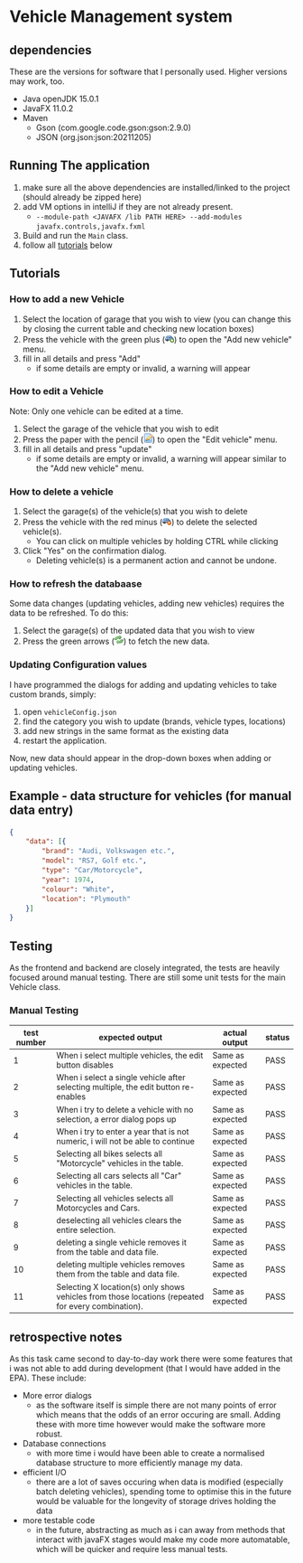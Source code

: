 # Vehicle Management system
## dependencies
These are the versions for software that I personally used. Higher versions may work, too.
- Java openJDK 15.0.1
- JavaFX 11.0.2
- Maven
  - Gson (com.google.code.gson:gson:2.9.0)
  - JSON (org.json:json:20211205)

## Running The application
1. make sure all the above dependencies are installed/linked to the project (should already be zipped here)
2. add VM options in intelliJ if they are not already present.
   - `--module-path <JAVAFX /lib PATH HERE> --add-modules javafx.controls,javafx.fxml`
3. Build and run the `Main` class.
4. follow all [tutorials](#tutorials) below

## Tutorials
### How to add a new Vehicle

1. Select the location of garage that you wish to view (you can change this by closing the current table and checking new location boxes)
2. Press the vehicle with the green plus (![](src/ui/add.png)) to open the "Add new vehicle" menu.
3. fill in all details and press "Add"
   - if some details are empty or invalid, a warning will appear

### How to edit a Vehicle
Note: Only one vehicle can be edited at a time.
1. Select the garage of the vehicle that you wish to edit
2. Press the paper with the pencil (![](src/ui/edit.png)) to open the "Edit vehicle" menu.
3. fill in all details and press "update"
   - if some details are empty or invalid, a warning will appear similar to the "Add new vehicle" menu.

###  How to delete a vehicle
1. Select the garage(s) of the vehicle(s) that you wish to delete
2. Press the vehicle with the red minus (![](src/ui/delete.png)) to delete the selected vehicle(s).
   - You can click on multiple vehicles by holding CTRL while clicking
3. Click "Yes" on the confirmation dialog.
   - Deleting vehicle(s) is a permanent action and cannot be undone.

### How to refresh the databaase
Some data changes (updating vehicles, adding new vehicles) requires the data to be refreshed. To do this:
1. Select the garage(s) of the updated data that you wish to view
2. Press the green arrows (![](src/ui/refresh.png)) to fetch the new data.

### Updating Configuration values
I have programmed the dialogs for adding and updating vehicles to take custom brands, simply:
1. open `vehicleConfig.json`
2. find the category you wish to update (brands, vehicle types, locations)
3. add new strings in the same format as the existing data
4. restart the application.

Now, new data should appear in the drop-down boxes when adding or updating vehicles.
## Example - data structure for vehicles (for manual data entry)

```json
{
    "data": [{
        "brand": "Audi, Volkswagen etc.",
        "model": "RS7, Golf etc.",
        "type": "Car/Motorcycle",
        "year": 1974,
        "colour": "White",
        "location": "Plymouth"
    }]
}
```

## Testing
As the frontend and backend are closely integrated, the tests are heavily focused around manual testing. There are still some unit tests for the main Vehicle class.

### Manual Testing
| test number | expected output | actual output | status |
|-------------|-----------------|---------------|--------|
|1|When i select multiple vehicles, the edit button disables|Same as expected|PASS|
|2|When i select a single vehicle after selecting multiple, the edit button re-enables|Same as expected|PASS|
|3|When i try to delete a vehicle with no selection, a error dialog pops up|Same as expected|PASS|
|4|When i try to enter a year that is not numeric, i will not be able to continue|Same as expected|PASS|
|5|Selecting all bikes selects all "Motorcycle" vehicles in the table.|Same as expected|PASS|
|6|Selecting all cars selects all "Car" vehicles in the table.|Same as expected|PASS|
|7|Selecting all vehicles selects all Motorcycles and Cars.|Same as expected|PASS|
|8|deselecting all vehicles clears the entire selection.|Same as expected|PASS|
|9|deleting a single vehicle removes it from the table and data file.|Same as expected|PASS|
|10|deleting multiple vehicles removes them from the table and data file.|Same as expected|PASS|
|11|Selecting X location(s) only shows vehicles from those locations (repeated for every combination).|Same as expected|PASS|

## retrospective notes

As this task came second to day-to-day work there were some features that i was not able to add during development (that I would have added in the EPA). These include:
- More error dialogs
  - as the software itself is simple there are not many points of error which means that the odds of an error occuring are small. Adding these with more time however would make the software more robust.
- Database connections
  - with more time i would have been able to create a normalised database structure to more efficiently manage my data.
- efficient I/O
  - there are a lot of saves occuring when data is modified (especially batch deleting vehicles), spending tome to optimise this in the future would be valuable for the longevity of storage drives holding the data
- more testable code
  - in the future, abstracting as much as i can away from methods that interact with javaFX stages would make my code more automatable, which will be quicker and require less manual tests.
